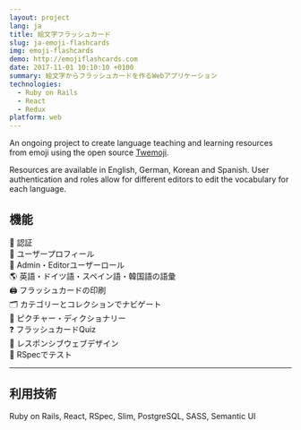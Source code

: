 ```yaml
---
layout: project
lang: ja
title: 絵文字フラッシュカード
slug: ja-emoji-flashcards
img: emoji-flashcards
demo: http://emojiflashcards.com
date: 2017-11-01 10:10:10 +0100
summary: 絵文字からフラッシュカードを作るWebアプリケーション
technologies:
  - Ruby on Rails
  - React
  - Redux
platform: web
---
```

An ongoing project to create language teaching and learning resources from emoji using the open source [Twemoji](https://github.com/twitter/twemoji).

Resources are available in English, German, Korean and Spanish. User authentication and roles allow for different editors to edit the vocabulary for each language.

## 機能

🔑 認証  
👤 ユーザープロフィール  
👥 Admin・Editorユーザーロール  
🌎 英語・ドイツ語・スペイン語・韓国語の語彙  
🖨 フラッシュカードの印刷  
🗂 カテゴリーとコレクションでナビゲート   
📘 ピクチャー・ディクショナリー  
❓ フラッシュカードQuiz  
📱 レスポンシブウェブデザイン  
📝 RSpecでテスト  

---

## 利用技術

Ruby on Rails, React, RSpec, Slim, PostgreSQL, SASS, Semantic UI

